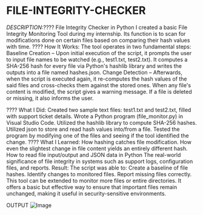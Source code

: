 # FILE-INTEGRITY-CHECKER

*DESCRIPTION*:???? File Integrity Checker in Python
I created a basic File Integrity Monitoring Tool during my internship. Its function is to scan for modifications done on certain files based on comparing their hash values with time.
???? How It Works:
The tool operates in two fundamental steps:
Baseline Creation – Upon initial execution of the script, it prompts the user to input file names to be watched (e.g., test1.txt, test2.txt). It computes a SHA-256 hash for every file via Python's hashlib library and writes the outputs into a file named hashes.json.
Change Detection – Afterwards, when the script is executed again, it re-computes the hash values of the said files and cross-checks them against the stored ones. When any file's content is modified, the script gives a warning message. If a file is deleted or missing, it also informs the user.

???? What I Did:
Created two sample text files: test1.txt and test2.txt, filled with support ticket details.
Wrote a Python program (file_monitor.py) in Visual Studio Code.
Utilized the hashlib library to compute SHA-256 hashes.
Utilized json to store and read hash values into/from a file.
Tested the program by modifying one of the files and seeing if the tool identified the change.
???? What I Learned:
How hashing catches file modification.
How even the slightest change in file content yields an entirely different hash.
How to read file input/output and JSON data in Python
The real-world significance of file integrity in systems such as support logs, configuration files, and reports.
Result:
The script was able to:
Create a baseline of file hashes.
Identify changes to monitored files.
Report missing files correctly.
This tool can be extended to monitor more files or entire directories. It offers a basic but effective way to ensure that important files remain unchanged, making it useful in security-sensitive environments.

OUTPUT
![Image](https://github.com/user-attachments/assets/9910115f-3155-42ac-8621-4ed6521a0505)
